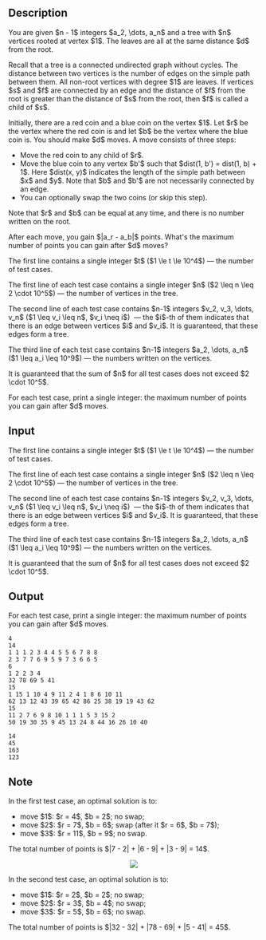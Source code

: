 ## Description

<div><p>You are given $n - 1$ integers $a_2, \dots, a_n$ and a tree with $n$ vertices rooted at vertex $1$. The leaves are all at the same distance $d$ from the root. </p><p>Recall that a tree is a connected undirected graph without cycles. The distance between two vertices is the number of edges on the simple path between them. All non-root vertices with degree $1$ are leaves. If vertices $s$ and $f$ are connected by an edge and the distance of $f$ from the root is greater than the distance of $s$ from the root, then $f$ is called a child of $s$.</p><p>Initially, there are a red coin and a blue coin on the vertex $1$. Let $r$ be the vertex where the red coin is and let $b$ be the vertex where the blue coin is. You should make $d$ moves. A move consists of three steps: </p><ul> <li> Move the red coin to any child of $r$. </li><li> Move the blue coin to any vertex $b'$ such that $dist(1, b') = dist(1, b) + 1$. Here $dist(x, y)$ indicates the length of the simple path between $x$ and $y$. Note that $b$ and $b'$ are not necessarily connected by an edge. </li><li> You can optionally swap the two coins (or skip this step). </li></ul><p>Note that $r$ and $b$ can be equal at any time, and there is no number written on the root.</p><p>After each move, you gain $|a_r - a_b|$ points. What's the maximum number of points you can gain after $d$ moves?</p></div><div class="input-specification"><p>The first line contains a single integer $t$ ($1 \le t \le 10^4$) — the number of test cases.</p><p>The first line of each test case contains a single integer $n$ ($2 \leq n \leq 2 \cdot 10^5$) — the number of vertices in the tree.</p><p>The second line of each test case contains $n-1$ integers $v_2, v_3, \dots, v_n$ ($1 \leq v_i \leq n$, $v_i \neq i$) &nbsp;— the $i$-th of them indicates that there is an edge between vertices $i$ and $v_i$. It is guaranteed, that these edges form a tree.</p><p>The third line of each test case contains $n-1$ integers $a_2, \dots, a_n$ ($1 \leq a_i \leq 10^9$) — the numbers written on the vertices.</p><p>It is guaranteed that the sum of $n$ for all test cases does not exceed $2 \cdot 10^5$.</p></div><div class="output-specification"><p>For each test case, print a single integer: the maximum number of points you can gain after $d$ moves.</p></div>

## Input

<p>The first line contains a single integer $t$ ($1 \le t \le 10^4$) — the number of test cases.</p><p>The first line of each test case contains a single integer $n$ ($2 \leq n \leq 2 \cdot 10^5$) — the number of vertices in the tree.</p><p>The second line of each test case contains $n-1$ integers $v_2, v_3, \dots, v_n$ ($1 \leq v_i \leq n$, $v_i \neq i$) &nbsp;— the $i$-th of them indicates that there is an edge between vertices $i$ and $v_i$. It is guaranteed, that these edges form a tree.</p><p>The third line of each test case contains $n-1$ integers $a_2, \dots, a_n$ ($1 \leq a_i \leq 10^9$) — the numbers written on the vertices.</p><p>It is guaranteed that the sum of $n$ for all test cases does not exceed $2 \cdot 10^5$.</p>

## Output

<p>For each test case, print a single integer: the maximum number of points you can gain after $d$ moves.</p>





```input1
4
14
1 1 1 2 3 4 4 5 5 6 7 8 8
2 3 7 7 6 9 5 9 7 3 6 6 5
6
1 2 2 3 4
32 78 69 5 41
15
1 15 1 10 4 9 11 2 4 1 8 6 10 11
62 13 12 43 39 65 42 86 25 38 19 19 43 62
15
11 2 7 6 9 8 10 1 1 1 5 3 15 2
50 19 30 35 9 45 13 24 8 44 16 26 10 40
```




```output1
14
45
163
123
```



## Note

<p>In the first test case, an optimal solution is to: </p><ul> <li> move $1$: $r = 4$, $b = 2$; no swap; </li><li> move $2$: $r = 7$, $b = 6$; swap (after it $r = 6$, $b = 7$); </li><li> move $3$: $r = 11$, $b = 9$; no swap. </li></ul><p>The total number of points is $|7 - 2| + |6 - 9| + |3 - 9| = 14$.</p><center> <img class="tex-graphics" src="file://bcYb29zJ.png" style="max-width: 100.0%;max-height: 100.0%;"> </center><p>In the second test case, an optimal solution is to: </p><ul> <li> move $1$: $r = 2$, $b = 2$; no swap; </li><li> move $2$: $r = 3$, $b = 4$; no swap; </li><li> move $3$: $r = 5$, $b = 6$; no swap. </li></ul><p>The total number of points is $|32 - 32| + |78 - 69| + |5 - 41| = 45$.</p>
